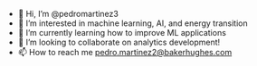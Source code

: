 - 👋 Hi, I’m @pedromartinez3
- 👀 I’m interested in machine learning, AI, and energy transition
- 🌱 I’m currently learning how to improve ML applications
- 💞️ I’m looking to collaborate on analytics development!
- 📫 How to reach me pedro.martinez2@bakerhughes.com

<!---
pedromartinez3/pedromartinez3 is a ✨ special ✨ repository because its `README.md` (this file) appears on your GitHub profile.
You can click the Preview link to take a look at your changes.
--->
